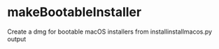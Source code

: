 # makeBootableInstaller
Create a dmg for bootable macOS installers from installinstallmacos.py output
